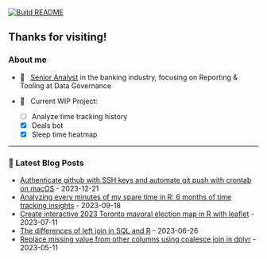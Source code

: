 [![Build README](https://github.com/aster-hu/aster-hu/actions/workflows/build.yml/badge.svg)](https://github.com/aster-hu/aster-hu/actions/workflows/build.yml)

## Thanks for visiting!

### About me

- 💼 &nbsp; [Senior Analyst](https://www.linkedin.com/in/asterhu/) in the banking industry, focusing on Reporting & Tooling at Data Governance

- 🚀 &nbsp; Current WIP Project:

  - [ ] Analyze time tracking history
  - [x] Deals bot
  - [x] Sleep time heatmap

---

### 🔖 Latest Blog Posts
<!-- Blogpost starts -->
* [Authenticate github with SSH keys and automate git push with crontab on macOS](https://www.asterhu.com/post/2023-12-21-use-ssh-github-push-crontab/) - 2023-12-21
* [Analyzing every minutes of my spare time in R: 6 months of time tracking insights](https://www.asterhu.com/post/2023-09-18-time-tracking-analysis/) - 2023-09-18
* [Create interactive 2023 Toronto mayoral election map in R with leaflet](https://www.asterhu.com/post/2023-07-11-toronto-mayor-by-election-analysis/) - 2023-07-11
* [The differences of left join in SQL and R](https://www.asterhu.com/post/2023-06-25-sql-r-join-differences/) - 2023-06-26
* [Replace missing value from other columns using coalesce join in dplyr](https://www.asterhu.com/post/2023-05-11-coalesce-join-in-R/) - 2023-05-11
<!-- Blogpost ends -->
